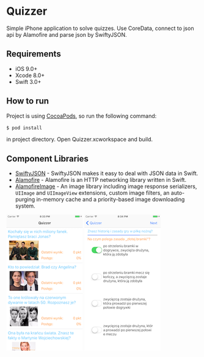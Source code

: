 # Quizzer
Simple iPhone application to solve quizzes. Use CoreData, connect to json api by Alamofire and parse json by SwiftyJSON.

## Requirements

- iOS 9.0+ 
- Xcode 8.0+
- Swift 3.0+

## How to run
Project is using [CocoaPods](https://guides.cocoapods.org/using/getting-started.html#toc_3), so run the following command:

```bash
$ pod install
```
in project directory. 
Open Quizzer.xcworkspace and build.
## Component Libraries
- [SwiftyJSON](https://github.com/SwiftyJSON/SwiftyJSON) - SwiftyJSON makes it easy to deal with JSON data in Swift.
- [Alamofire](https://github.com/Alamofire/Alamofire) - Alamofire is an HTTP networking library written in Swift.
- [AlamofireImage](https://github.com/Alamofire/AlamofireImage) - An image library including image response serializers, `UIImage` and `UIImageView` extensions, custom image filters, an auto-purging in-memory cache and a priority-based image downloading system.

![Quizzer main form](Screenshot/QuizzerMain.png?raw=true)
![Quizzer question](Screenshot/QuizzerQuestion.png?raw=true)